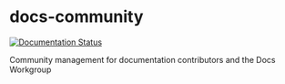 # docs-community

[![Documentation Status](https://readthedocs.org/projects/docs-community/badge/?version=latest)](https://docs-community.readthedocs.io/en/latest/?badge=latest)
 
Community management for documentation contributors and the Docs Workgroup
